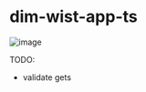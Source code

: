 # dim-wist-app-ts

![image](https://github.com/kasperis3/dim-wist-app-ts/assets/37469965/e212fa7a-21b0-4ecd-86fb-4743adcd8f43)

TODO:

- validate gets
